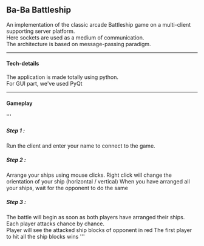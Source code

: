 ## Ba-Ba Battleship

An implementation of the classic arcade Battleship game on a multi-client supporting server platform.<br>
Here sockets are used as a medium of communication.<br>
The architecture is based on message-passing paradigm.<br>

<hr>

#### Tech-details
The application is made totally using python. <br>
For GUI part, we've used PyQt<bR>

<hr>

#### Gameplay
'''
  ##### Step 1 :
  Run the client and enter your name to connect to the game.<Br>
 

  ##### Step 2 :
  Arrange your ships using mouse clicks.
  Right click will change the orientation of your ship (horizontal / vertical)
  When you have arranged all your ships, wait for the opponent to do the same

  ##### Step 3 :
  The battle will begin as soon as both players have arranged their ships.
  Each player attacks chance by chance.<br>
  Player will see the attacked ship blocks of opponent in red
  The first player to hit all the ship blocks wins
'''
